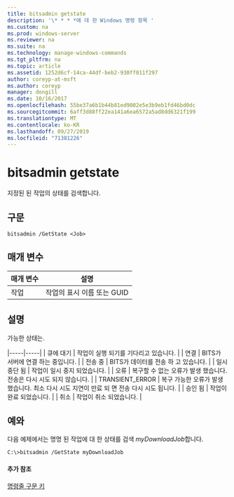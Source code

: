 ```yaml
---
title: bitsadmin getstate
description: '\* * * *에 대 한 Windows 명령 항목 '
ms.custom: na
ms.prod: windows-server
ms.reviewer: na
ms.suite: na
ms.technology: manage-windows-commands
ms.tgt_pltfrm: na
ms.topic: article
ms.assetid: 1252d6cf-14ca-44df-beb2-930ff011f297
author: coreyp-at-msft
ms.author: coreyp
manager: dongill
ms.date: 10/16/2017
ms.openlocfilehash: 55be37a6b1b44b81ed9002e5e3b9eb1fd46bd0dc
ms.sourcegitcommit: 6aff3d88ff22ea141a6ea6572a5ad8dd6321f199
ms.translationtype: MT
ms.contentlocale: ko-KR
ms.lasthandoff: 09/27/2019
ms.locfileid: "71381226"
---
```

# <a name="bitsadmin-getstate"></a>bitsadmin getstate



지정된 된 작업의 상태를 검색합니다.

## <a name="syntax"></a>구문

```
bitsadmin /GetState <Job>
```

## <a name="parameters"></a>매개 변수

|매개 변수|설명|
|---------|-----------|
|작업|작업의 표시 이름 또는 GUID|

## <a name="remarks"></a>설명

가능한 상태는.

|-----|-----| | 큐에 대기 | 작업이 실행 되기를 기다리고 있습니다. | | 연결 | BITS가 서버에 연결 하는 중입니다. | | 전송 중 | BITS가 데이터를 전송 하 고 있습니다. | | 일시 중단 됨 | 작업이 일시 중지 되었습니다. | | 오류 | 복구할 수 없는 오류가 발생 했습니다. 전송은 다시 시도 되지 않습니다. | | TRANSIENT_ERROR | 복구 가능한 오류가 발생 했습니다. 최소 다시 시도 지연이 만료 되 면 전송 다시 시도 됩니다. | | 승인 됨 | 작업이 완료 되었습니다. | | 취소 | 작업이 취소 되었습니다. |

## <a name="BKMK_examples"></a>예와

다음 예제에서는 명명 된 작업에 대 한 상태를 검색 *myDownloadJob*합니다.
```
C:\>bitsadmin /GetState myDownloadJob
```

#### <a name="additional-references"></a>추가 참조

[명령줄 구문 키](command-line-syntax-key.md)